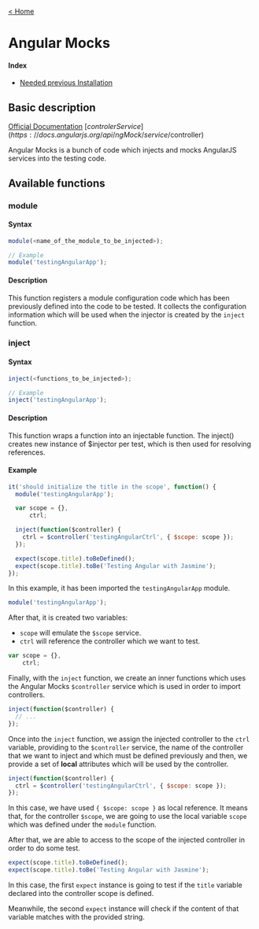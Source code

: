[< Home](../README.md)

# Angular Mocks

#### Index

* [Needed previous Installation](#needed-previous-installation)

## Basic description

[Official Documentation](https://docs.angularjs.org/api/ngMock)
[$controler Service](https://docs.angularjs.org/api/ngMock/service/$controller)

Angular Mocks is a bunch of code which injects and mocks AngularJS services into
the testing code.

## Available functions

### module

#### Syntax
```js
module(<name_of_the_module_to_be_injected>);

// Example
module('testingAngularApp');
```

#### Description
This function registers a module configuration code which has been previously defined
into the code to be tested. It collects the configuration information which will
be used when the injector is created by the `inject` function.

### inject

#### Syntax
```js
inject(<functions_to_be_injected>);

// Example
inject('testingAngularApp');
```

#### Description
This function wraps a function into an injectable function.
The inject() creates new instance of $injector per test, which is then used for resolving references.

#### Example

```js
it('should initialize the title in the scope', function() {
  module('testingAngularApp');

  var scope = {},
      ctrl;

  inject(function($controller) {
    ctrl = $controller('testingAngularCtrl', { $scope: scope });
  });

  expect(scope.title).toBeDefined();
  expect(scope.title).toBe('Testing Angular with Jasmine');
});
```

In this example, it has been imported the `testingAngularApp` module.
```js
module('testingAngularApp');
```

After that, it is created two variables:

* `scope` will emulate the `$scope` service.
* `ctrl` will reference the controller which we want to test.

```js
var scope = {},
    ctrl;
```

Finally, with the `inject` function, we create an inner functions which uses the
Angular Mocks `$controller` service which is used in order to import controllers.

```js
inject(function($controller) {
  // ...
});
```

Once into the `inject` function, we assign the injected controller to the `ctrl`
variable, providing to the `$controller` service, the name of the controller that
we want to inject and which must be defined previously and then, we provide a set
of **local** attributes which will be used by the controller.

```js
inject(function($controller) {
  ctrl = $controller('testingAngularCtrl', { $scope: scope });
});
```

In this case, we have used `{ $scope: scope }` as local reference. It means that,
for the controller `$scope`, we are going to use the local variable `scope` which
was defined under the `module` function.

After that, we are able to access to the scope of the injected controller in order
to do some test.

```js
expect(scope.title).toBeDefined();
expect(scope.title).toBe('Testing Angular with Jasmine');
```

In this case, the first `expect` instance is going to test if the `title` variable declared
into the controller scope is defined.

Meanwhile, the second `expect` instance will check if the content of that variable matches
with the provided string.
